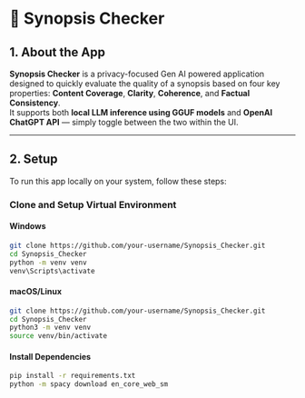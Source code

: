 # 🧠 Synopsis Checker

## 1. About the App

**Synopsis Checker** is a privacy-focused Gen AI powered application designed to quickly evaluate the quality of a synopsis based on four key properties: **Content Coverage**, **Clarity**, **Coherence**, and **Factual Consistency**.  
It supports both **local LLM inference using GGUF models** and **OpenAI ChatGPT API** — simply toggle between the two within the UI.

---

## 2. Setup

To run this app locally on your system, follow these steps:

### Clone and Setup Virtual Environment

#### Windows
```bash
git clone https://github.com/your-username/Synopsis_Checker.git
cd Synopsis_Checker
python -m venv venv
venv\Scripts\activate
```

#### macOS/Linux
```bash
git clone https://github.com/your-username/Synopsis_Checker.git
cd Synopsis_Checker
python3 -m venv venv
source venv/bin/activate
```

#### Install Dependencies
```bash
pip install -r requirements.txt
python -m spacy download en_core_web_sm
```
